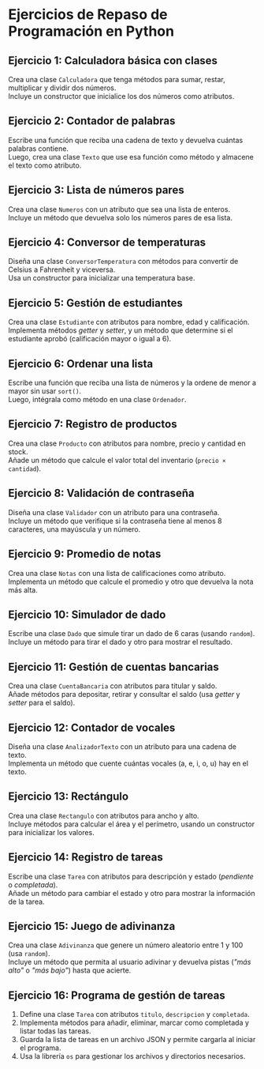 # Ejercicios de Repaso de Programación en Python

## Ejercicio 1: Calculadora básica con clases
Crea una clase `Calculadora` que tenga métodos para sumar, restar, multiplicar y dividir dos números.  
Incluye un constructor que inicialice los dos números como atributos.

## Ejercicio 2: Contador de palabras
Escribe una función que reciba una cadena de texto y devuelva cuántas palabras contiene.  
Luego, crea una clase `Texto` que use esa función como método y almacene el texto como atributo.

## Ejercicio 3: Lista de números pares
Crea una clase `Numeros` con un atributo que sea una lista de enteros.  
Incluye un método que devuelva solo los números pares de esa lista.

## Ejercicio 4: Conversor de temperaturas
Diseña una clase `ConversorTemperatura` con métodos para convertir de Celsius a Fahrenheit y viceversa.  
Usa un constructor para inicializar una temperatura base.

## Ejercicio 5: Gestión de estudiantes
Crea una clase `Estudiante` con atributos para nombre, edad y calificación.  
Implementa métodos *getter* y *setter*, y un método que determine si el estudiante aprobó (calificación mayor o igual a 6).

## Ejercicio 6: Ordenar una lista
Escribe una función que reciba una lista de números y la ordene de menor a mayor sin usar `sort()`.  
Luego, intégrala como método en una clase `Ordenador`.

## Ejercicio 7: Registro de productos
Crea una clase `Producto` con atributos para nombre, precio y cantidad en stock.  
Añade un método que calcule el valor total del inventario (`precio × cantidad`).

## Ejercicio 8: Validación de contraseña
Diseña una clase `Validador` con un atributo para una contraseña.  
Incluye un método que verifique si la contraseña tiene al menos 8 caracteres, una mayúscula y un número.

## Ejercicio 9: Promedio de notas
Crea una clase `Notas` con una lista de calificaciones como atributo.  
Implementa un método que calcule el promedio y otro que devuelva la nota más alta.

## Ejercicio 10: Simulador de dado
Escribe una clase `Dado` que simule tirar un dado de 6 caras (usando `random`).  
Incluye un método para tirar el dado y otro para mostrar el resultado.

## Ejercicio 11: Gestión de cuentas bancarias
Crea una clase `CuentaBancaria` con atributos para titular y saldo.  
Añade métodos para depositar, retirar y consultar el saldo (usa *getter* y *setter* para el saldo).

## Ejercicio 12: Contador de vocales
Diseña una clase `AnalizadorTexto` con un atributo para una cadena de texto.  
Implementa un método que cuente cuántas vocales (a, e, i, o, u) hay en el texto.

## Ejercicio 13: Rectángulo
Crea una clase `Rectangulo` con atributos para ancho y alto.  
Incluye métodos para calcular el área y el perímetro, usando un constructor para inicializar los valores.

## Ejercicio 14: Registro de tareas
Escribe una clase `Tarea` con atributos para descripción y estado (*pendiente* o *completada*).  
Añade un método para cambiar el estado y otro para mostrar la información de la tarea.

## Ejercicio 15: Juego de adivinanza
Crea una clase `Adivinanza` que genere un número aleatorio entre 1 y 100 (usa `random`).  
Incluye un método que permita al usuario adivinar y devuelva pistas (*"más alto"* o *"más bajo"*) hasta que acierte.

## Ejercicio 16: Programa de gestión de tareas
1. Define una clase `Tarea` con atributos `titulo`, `descripcion` y `completada`.
2. Implementa métodos para añadir, eliminar, marcar como completada y listar todas las tareas.
3. Guarda la lista de tareas en un archivo JSON y permite cargarla al iniciar el programa.
4. Usa la librería `os` para gestionar los archivos y directorios necesarios.

